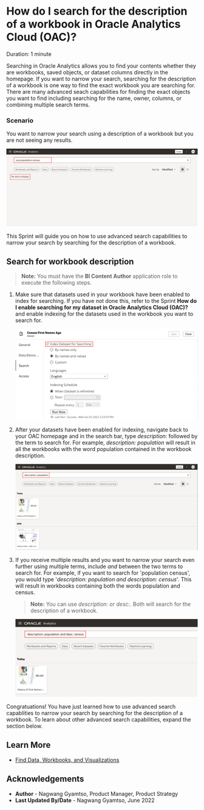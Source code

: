 # How do I search for the description of a workbook in Oracle Analytics Cloud (OAC)?

Duration: 1 minute

Searching in Oracle Analytics allows you to find your contents whether they are workbooks, saved objects, or dataset columns directly in the homepage. If you want to narrow your search, searching for the description of a workbook is one way to find the exact workbook you are searching for. There are many advanced seach capabilities for finding the exact objects you want to find including searching for the name, owner, columns, or combining multiple search terms.

### Scenario
You want to narrow your search using a description of a workbook but you are not seeing any results.

![Search scenario](images/search-scenario.png)

This Sprint will guide you on how to use advanced search capabilities to narrow your search by searching for the description of a workbook.

## Search for workbook description
>**Note:** You must have the **BI Content Author** application role to execute the following steps.

1. Make sure that datasets used in your workbook have been enabled to index for searching. If you have not done this, refer to the Sprint **How do I enable searching for my dataset in Oracle Analytics Cloud (OAC)?** and enable indexing for the datasets used in the workbook you want to search for.

    ![Index dataset](images/index-dataset.png)

2. After your datasets have been enabled for indexing, navigate back to your OAC homepage and in the search bar, type *description:* followed by the term to search for. For example, *description: population* will result in all the workbooks with the word population contained in the workbook description.

    ![Description with one term](images/desc-term.png)

3. If you receive multiple results and you want to narrow your search even further using multiple terms, include *and* between the two terms to search for. For example, if you want to search for 'population census', you would type '*description: population and description: census*'. This will result in workbooks containing both the words population and census.

    >**Note:** You can use *description: or desc:*. Both will search for the description of a workbook.

    ![Description with two terms](images/desc-multiple.png)


Congratuations! You have just learned how to use advanced search capablities to narrow your search by searching for the description of a workbook. To learn about other advanced search capabilities, expand the section below.

## Learn More

* [Find Data, Workbooks, and Visualizations](https://docs.oracle.com/en/middleware/bi/analytics-desktop/bidvd/find-data-workbooks-and-visualizations.html#GUID-DA77E10C-0796-4578-9761-D2AFC75F7B8D)

## Acknowledgements
* **Author** - Nagwang Gyamtso, Product Manager, Product Strategy
* **Last Updated By/Date** - Nagwang Gyamtso,  June 2022
